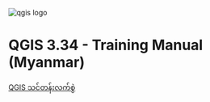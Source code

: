 ![qgis logo](https://github.com/qgis/QGIS/blob/master/images/README-md/main_logo.png)

# QGIS 3.34 - Training Manual (Myanmar)

[QGIS သင်တန်းလက်စွဲ](https://zwemgmg92.github.io/QGIS334-Training-Manual-MM/docs/training_manual/index.html)
